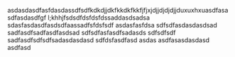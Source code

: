 asdasdasdfasfdasdassdfsdfkdkdjjdkfkkdkfkkfjfjxjdjjdjdjdjjduxuxhxuasdfasasdfasdasdfgf l;khhjfsdsdfdsfdsfdssaddasdsadsa
sdasfasdasdfasdsdfaassadfsfdsfsdf
asdasfasfdsa
sdfsdfasdasdasdsad
sadfasdfsadfasdfasdsad
sdfsdfasfasdfsadasds
sdfsdfsdf
sadfasdfsdfsdfsadasdasdasd
sdfdsfasdfasd
asdas
asdfasasdasdasd
asdfasd
